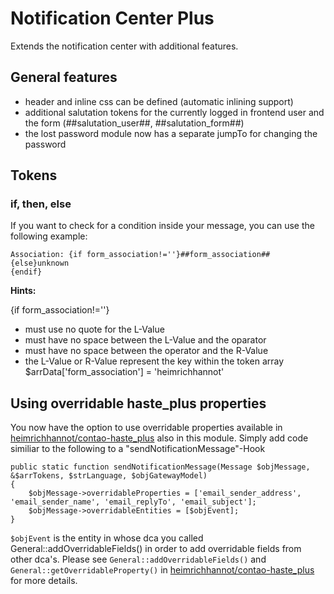 # Notification Center Plus

Extends the notification center with additional features.

## General features
- header and inline css can be defined (automatic inlining support)
- additional salutation tokens for the currently logged in frontend user and the form (##salutation_user##, ##salutation_form##)
- the lost password module now has a separate jumpTo for changing the password

## Tokens

### if, then, else

If you want to check for a condition inside your message, you can use the following example:

```
Association: {if form_association!=''}##form_association##
{else}unknown
{endif}
```

**Hints:**

{if form_association!=''}
- must use no quote for the L-Value
- must have no space between the L-Value and the oparator
- must have no space between the operator and the R-Value
- the L-Value or R-Value represent the key within the token array $arrData['form_association'] = 'heimrichhannot'

## Using overridable haste_plus properties

You now have the option to use overridable properties available in [heimrichhannot/contao-haste_plus](https://github.com/heimrichhannot/contao-haste_plus) also in this module. Simply add code similiar to the following to a "sendNotificationMessage"-Hook

```
public static function sendNotificationMessage(Message $objMessage, &$arrTokens, $strLanguage, $objGatewayModel)
{
    $objMessage->overridableProperties = ['email_sender_address', 'email_sender_name', 'email_replyTo', 'email_subject'];
    $objMessage->overridableEntities = [$objEvent];
}
```

```$objEvent``` is the entity in whose dca you called General::addOverridableFields() in order to add overridable fields from other dca's. Please see ```General::addOverridableFields()``` and ```General::getOverridableProperty()``` in [heimrichhannot/contao-haste_plus](https://github.com/heimrichhannot/contao-haste_plus) for more details.